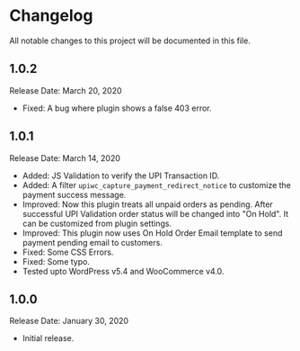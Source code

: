 # Changelog
All notable changes to this project will be documented in this file.

## 1.0.2
Release Date: March 20, 2020

* Fixed: A bug where plugin shows a false 403 error.

## 1.0.1
Release Date: March 14, 2020

* Added: JS Validation to verify the UPI Transaction ID.
* Added: A filter `upiwc_capture_payment_redirect_notice` to customize the payment success message.
* Improved: Now this plugin treats all unpaid orders as pending. After successful UPI Validation order status will be changed into "On Hold". It can be customized from plugin settings.
* Improved: This plugin now uses On Hold Order Email template to send payment pending email to customers.
* Fixed: Some CSS Errors.
* Fixed: Some typo.
* Tested upto WordPress v5.4 and WooCommerce v4.0.

## 1.0.0
Release Date: January 30, 2020

* Initial release.